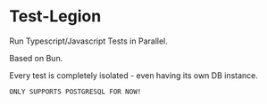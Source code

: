 # Test-Legion

Run Typescript/Javascript Tests in Parallel.

Based on Bun.

Every test is completely isolated - even having its own DB instance.

    ONLY SUPPORTS POSTGRESQL FOR NOW!